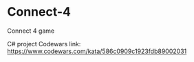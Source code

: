 # Connect-4
Connect 4 game

C# project
Codewars link:
https://www.codewars.com/kata/586c0909c1923fdb89002031